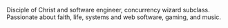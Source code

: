 Disciple of Christ and software engineer, concurrency wizard subclass. Passionate about faith, life, systems and web software, gaming, and music.
